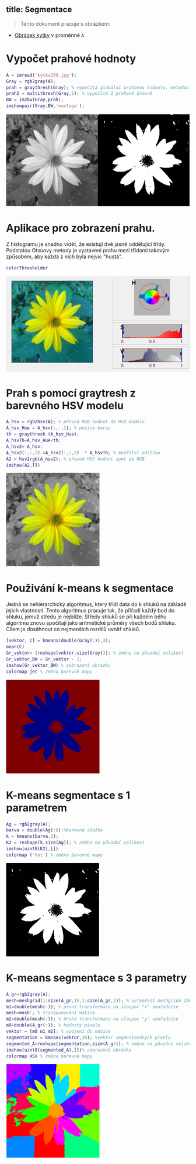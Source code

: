 title: Segmentace
---
>Tento dokument pracuje s obrázkem: 

* [Obrázek kytky](../media/kytka256.jpg) v proměnné `A` 

# Vypočet prahové hodnoty
``` matlab
A = imread('kytka256.jpg');
Gray = rgb2gray(A);
prah = graythresh(Gray); % vypočítá globální prahovou hodnotu, metodou Otsu
prah2 = multithresh(Gray,2); % vypočítá 2 prahové úrovně
BW = im2bw(Gray,prah);
imshowpair(Gray,BW,'montage');
```
![](../media/grayprah.PNG)

# Aplikace pro zobrazení prahu.
Z histogramu je snadno vidět, že existují dvě jasně oddělující třídy. Podstatou Otsuovy metody je vystavení prahu mezi třídami takovým způsobem, aby každá z nich byla nejvíc "hustá".
``` matlab
colorThresholder
```
![](../media/threshold.PNG)

# Prah s pomocí graytresh z barevného HSV modelu
``` matlab
A_hsv = rgb2hsv(A); % převod RGB hodnot do HSV modelu
A_hsv_Hue = A_hsv(:,:,1); % pozice barvy
th = graythresh (A_hsv_Hue); 
A_hsvTh=A_hsv_Hue<th;
A_hsv2= A_hsv;
A_hsv2(:,:,2) =A_hsv2(:,:,2) .* A_hsvTh; % množství odstínu 
A2 = hsv2rgb(A_hsv2); % převod HSV hodnot zpět do RGB
imshow(A2,[])
```
![](../media/HSVmodel.PNG)

# Použivání k-means k segmentace
Jedná se nehierarchický algoritmus, který třídí data do k shluků na základě jejich vlastností. Tento algoritmus pracuje tak, že přiřadí každý bod do shluku, jemuž středu je nejblíže. Středy shluků se při každém běhu algoritmu znovu spočítají jako aritmetické průměry všech bodů shluku. Cílem je dosáhnout co nejmenších rozdílů uvnitř shluků.
``` matlab
[vektor, C] = kmeans(double(Gray(:)),3);
mean(C)
Gr_vektor= (reshape(vektor,size(Gray))); % změna na původní velikost
Gr_vektor_BW = Gr_vektor - 1;
imshow(Gr_vektor_BW) % zobrazení obrázku
colormap jet % změna barevné mapy
```
![](../media/kmeans.PNG)

# K-means segmentace s 1 parametrem
``` matlab
Ag = rgb2gray(A);
barva = double(Ag(:));%barevná složka
k = kmeans(barva,2);
K2 = reshape(k,size(Ag)); % změna na původní velikost
imshow(uint8(K2),[])
colormap ('hot') % změna barevné mapy
```

![](../media/kmeans1.PNG)

# K-means segmentace s 3 parametry
``` matlab
A_gr=rgb2gray(A); 
mesh=meshgrid(1:size(A_gr,1),1:size(A_gr,2)); % vytvoření meshgridu 256 x 256
m1=double(mesh(:)); % první transformace na sloupec "x" souřadnice
mesh=mesh'; % transponování matice
m2=double(mesh(:)); % druhá transformace na sloupec "y" souřadnice
m0=double(A_gr(:)); % hodnoty pixelu
vektor = [m0 m1 m2]; % spojení do matice
segmentation = kmeans(vektor,20); %vektor segmentováných pixelu
segmented_A=reshape(segmentation,size(A_gr)); % změna na původní velikost
imshow(uint8(segmented_A),[])% zobrazení obrázku
colormap HSV % změna barevné mapy
```

![](../media/kmeans3.PNG)



